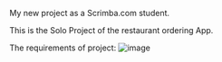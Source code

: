 My new project as a Scrimba.com student.


This is the Solo Project of the restaurant ordering App.

The requirements of project:
![image](https://user-images.githubusercontent.com/113981752/211860822-62e9f0f2-215a-4c89-ba7d-a351ae03ca61.png)
